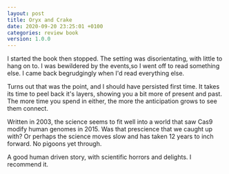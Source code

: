 ```yaml
---
layout: post
title: Oryx and Crake
date: 2020-09-20 23:25:01 +0100
categories: review book
version: 1.0.0
---
```


I started the book then stopped. The setting was disorientating, with little to hang on to. I was bewildered by the events,so I went off to read something else. I came back begrudgingly when I'd read everything else.

Turns out that was the point, and I should have persisted first time. It takes its time to peel back it's layers, showing you a bit more of present and past. The more time you spend in either, the more the anticipation grows to see them connect.

Written in 2003, the science seems to fit well into a world that saw Cas9 modify human genomes in 2015. Was that prescience that we caught up with? Or perhaps the science moves slow and has taken 12 years to inch forward. No pigoons yet through.

A good human driven story, with scientific horrors and delights. I recommend it.

